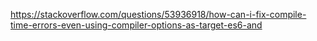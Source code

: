 https://stackoverflow.com/questions/53936918/how-can-i-fix-compile-time-errors-even-using-compiler-options-as-target-es6-and